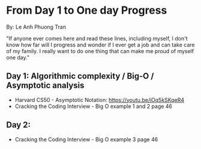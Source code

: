 # From Day 1 to One day Progress

By: Le Anh Phuong Tran

"If anyone ever comes here and read these lines, including myself, I don't know how far will I progress and wonder if I ever get a job and can take care of my family. I really want to do one thing that can make me proud of myself one day."

## Day 1: Algorithmic complexity / Big-O / Asymptotic analysis
- Harvard CS50 - Asymptotic Notation: https://youtu.be/iOq5kSKqeR4
- Cracking the Coding Interview - Big O example 1 and 2 page 46
  
## Day 2:
- Cracking the Coding Interview - Big O example 3 page 46
